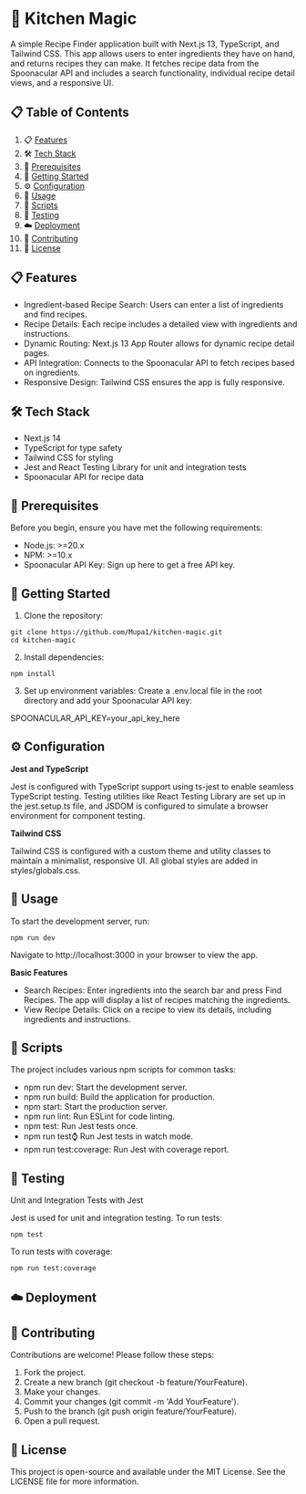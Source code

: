 # 🍲 Kitchen Magic

A simple Recipe Finder application built with Next.js 13, TypeScript, and Tailwind CSS. This app allows users to enter ingredients they have on hand, and returns recipes they can make. It fetches recipe data from the Spoonacular API and includes a search functionality, individual recipe detail views, and a responsive UI.

## 📋 <a name="table">Table of Contents</a>

1. 📋 [Features](#features)
2. 🛠️ [Tech Stack](#tech-stack)
3. 🔧 [Prerequisites](#prerequisites)
4. 🚀 [Getting Started](#getting-started)
6. ⚙️  [Configuration](#configuration)
7. 📖 [Usage](#usage)
8. 📜 [Scripts](#scripts)
9. 🧪  [Testing](#testing)
10. ☁️  [Deployment](#deployment)
11. 🤝 [Contributing](#contributing)
12. 📄 [License](#license)


## <a name="features">📋 Features</a>

- Ingredient-based Recipe Search: Users can enter a list of ingredients and find recipes.
- Recipe Details: Each recipe includes a detailed view with ingredients and instructions.
- Dynamic Routing: Next.js 13 App Router allows for dynamic recipe detail pages.
- API Integration: Connects to the Spoonacular API to fetch recipes based on ingredients.
- Responsive Design: Tailwind CSS ensures the app is fully responsive.

## <a name="tech-stack">🛠️ Tech Stack</a>

- Next.js 14
- TypeScript for type safety
- Tailwind CSS for styling
- Jest and React Testing Library for unit and integration tests
- Spoonacular API for recipe data

## <a name="prerequisites">🔧 Prerequisites</a>

Before you begin, ensure you have met the following requirements:

- Node.js: >=20.x
- NPM: >=10.x
- Spoonacular API Key: Sign up here to get a free API key.

## <a name="getting-started">🚀 Getting Started</a>

1. Clone the repository:

```
git clone https://github.com/Mupa1/kitchen-magic.git
cd kitchen-magic
```

2. Install dependencies:

```
npm install
```

3. Set up environment variables: Create a .env.local file in the root directory and add your Spoonacular API key:

SPOONACULAR_API_KEY=your_api_key_here

## <a name="configuration">⚙️ Configuration</a>

**Jest and TypeScript**

Jest is configured with TypeScript support using ts-jest to enable seamless TypeScript testing. Testing utilities like React Testing Library are set up in the jest.setup.ts file, and JSDOM is configured to simulate a browser environment for component testing.

**Tailwind CSS**

Tailwind CSS is configured with a custom theme and utility classes to maintain a minimalist, responsive UI. All global styles are added in styles/globals.css.

## <a name="usage">📖 Usage</a>

To start the development server, run:

```
npm run dev

```

Navigate to http://localhost:3000 in your browser to view the app.

**Basic Features**
- Search Recipes:
Enter ingredients into the search bar and press Find Recipes.
The app will display a list of recipes matching the ingredients.
- View Recipe Details:
Click on a recipe to view its details, including ingredients and instructions.

## <a name="scripts">📜 Scripts</a>

The project includes various npm scripts for common tasks:

- npm run dev: Start the development server.
- npm run build: Build the application for production.
- npm start: Start the production server.
- npm run lint: Run ESLint for code linting.
- npm test: Run Jest tests once.
- npm run test:watch: Run Jest tests in watch mode.
- npm run test:coverage: Run Jest with coverage report.


## <a name="testing">🧪 Testing</a>

Unit and Integration Tests with Jest

Jest is used for unit and integration testing. To run tests:

```
npm test
````

To run tests with coverage:

```
npm run test:coverage
```

## <a name="deployment">☁️ Deployment</a>

## <a name="contributing">🤝 Contributing</a>

Contributions are welcome! Please follow these steps:

1. Fork the project.
2. Create a new branch (git checkout -b feature/YourFeature).
3. Make your changes.
4. Commit your changes (git commit -m 'Add YourFeature').
5. Push to the branch (git push origin feature/YourFeature).
6. Open a pull request.

## <a name="license">📄 License</a>

This project is open-source and available under the MIT License. See the LICENSE file for more information.